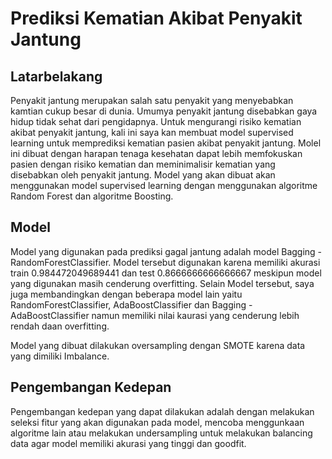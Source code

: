 # Prediksi Kematian Akibat Penyakit Jantung

## Latarbelakang

Penyakit jantung merupakan salah satu penyakit yang menyebabkan kamtian cukup besar di dunia. Umumya penyakit jantung disebabkan gaya hidup tidak sehat dari pengidapnya. Untuk mengurangi risiko kematian akibat penyakit jantung, kali ini saya kan membuat model supervised learning untuk memprediksi kematian pasien akibat penyakit jantung. Molel ini dibuat dengan harapan tenaga kesehatan dapat lebih memfokuskan pasien dengan risiko kematian dan meminimalisir kematian yang disebabkan oleh penyakit jantung. Model yang akan dibuat akan menggunakan model supervised learning dengan menggunakan algoritme Random Forest dan algoritme Boosting.

## Model

Model yang digunakan pada prediksi gagal jantung adalah model Bagging - RandomForestClassifier. Model tersebut digunakan karena memiliki akurasi train 0.984472049689441 dan test 0.8666666666666667 meskipun model yang digunakan masih cenderung overfitting. Selain Model tersebut, saya juga membandingkan dengan beberapa model lain yaitu RandomForestClassifier, AdaBoostClassifier dan Bagging - AdaBoostClassifier namun memiliki nilai kaurasi yang cenderung lebih rendah daan overfitting.

Model yang dibuat dilakukan oversampling dengan SMOTE karena data yang dimiliki Imbalance.

## Pengembangan Kedepan

Pengembangan kedepan yang dapat dilakukan adalah dengan melakukan seleksi fitur yang akan digunakan pada model, mencoba menggunkaan algoritme lain atau melakukan undersampling untuk melakukan balancing data agar model memiliki akurasi yang tinggi dan goodfit.
